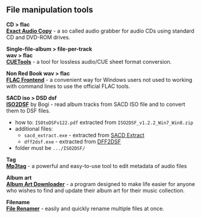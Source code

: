 File manipulation tools
---

**CD > flac**  
[**Exact Audio Copy**](http://www.exactaudiocopy.de/en/index.php/resources/download/) - a so called audio grabber for audio CDs using standard CD and DVD-ROM drives.  

**Single-file-album > file-per-track**  
**wav > flac**  
[**CUETools**](http://cue.tools/) - a tool for lossless audio/CUE sheet format conversion.  

**Non Red Book wav > flac**  
[**FLAC Frontend**](https://sourceforge.net/projects/flacfrontend/files/) - a convenient way for Windows users not used to working with command lines to use the official FLAC tools.  

**SACD iso > DSD dsf**  
[**ISO2DSF**](https://github.com/rern/RuneAudio/raw/master/file_conversion/ISO2DSF_v1.2.2_Win7_Win8.zip) by Bogi - read album tracks from SACD ISO file and to convert them to DSF files.  
- how to: `ISOtoDSFv122.pdf` extracted from `ISO2DSF_v1.2.2_Win7_Win8.zip`     
- additional files:  
  * `sacd_extract.exe` - extracted from [SACD Extract](https://github.com/sacd-ripper/sacd-ripper/releases)  
  * `dff2dsf.exe` - extracted from [DFF2DSF](http://www.signalyst.com/professional.html)  
- folder must be `.../ISO2DSF/`

**Tag**  
[**Mp3tag**](http://www.mp3tag.de/en/download.html) - a powerful and easy-to-use tool to edit metadata of audio files  

**Album art**  
[**Album Art Downloader**](https://sourceforge.net/projects/album-art/) - a program designed to make life easier for anyone who wishes to find and update their album art for their music collection.  

**Filename**  
[**File Renamer**](http://www.sherrodcomputers.net/downloads/FileRenamerBasic.exe) - easily and quickly rename multiple files at once.  
